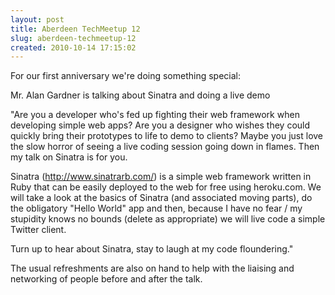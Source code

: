 ```yaml
---
layout: post
title: Aberdeen TechMeetup 12
slug: aberdeen-techmeetup-12
created: 2010-10-14 17:15:02
---
```


For our first anniversary we're doing something special:

Mr. Alan Gardner is talking about Sinatra and doing a live demo

"Are you a developer who's fed up fighting their web framework when developing simple web apps? Are you a designer who wishes they could quickly bring their prototypes to life to demo to clients? Maybe you just love the slow horror of seeing a live coding session going down in flames. Then my talk on Sinatra is for you.

Sinatra (http://www.sinatrarb.com/) is a simple web framework written in Ruby that can be easily deployed to the web for free using heroku.com. We will take a look at the basics of Sinatra (and associated moving parts), do the obligatory "Hello World" app and then, because I have no fear / my stupidity knows no bounds (delete as appropriate) we will live code a simple Twitter client.

Turn up to hear about Sinatra, stay to laugh at my code floundering."

The usual refreshments are also on hand to help with the liaising and networking of people before and after the talk.
